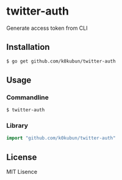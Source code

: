 # twitter-auth

Generate access token from CLI

## Installation

```bash
$ go get github.com/k0kubun/twitter-auth
```

## Usage

### Commandline

```bash
$ twitter-auth
```

### Library

```go
import "github.com/k0kubun/twitter-auth"
```

## License

MIT Lisence
